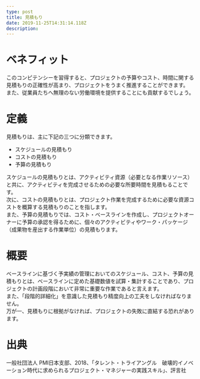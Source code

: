 ```yaml
---
type: post
title: 見積もり
date: 2019-11-25T14:31:14.118Z
description:
---
```

# ベネフィット

このコンピテンシーを習得すると、プロジェクトの予算やコスト、時間に関する見積もりの正確性が高まり、プロジェクトをうまく推進することができます。\
また、従業員たちへ無理のない労働環境を提供することにも貢献するでしょう。

# 定義

見積もりは、主に下記の三つに分類できます。

* スケジュールの見積もり
* コストの見積もり
* 予算の見積もり

スケジュールの見積もりとは、アクティビティ資源（必要となる作業リソース）と共に、アクティビティを完成させるための必要な所要時間を見積もることです。\
次に、コストの見積もりとは、プロジェクト作業を完成するために必要な資源コストを概算する見積もりのことを指します。\
また、予算の見積もりでは、コスト・ベースラインを作成し、プロジェクトオーナーに予算の承認を得るために、個々のアクティビティやワーク・パッケージ（成果物を産出する作業単位）の見積もります。

# 概要

ベースラインに基づく予実績の管理においてのスケジュール、コスト、予算の見積もりとは、ベースラインに定めた基礎数値を試算・集計することであり、プロジェクトの計画段階において非常に重要な作業であると言えます。\
また、「段階的詳細化」を意識した見積もり精度向上の工夫をしなければなりません。\
万が一、見積もりに根拠がなければ、プロジェクトの失敗に直結する恐れがあります。

# 出典

一般社団法人 PMI日本支部、2018、「タレント・トライアングル　破壊的イノベーション時代に求められるプロジェクト・マネジャーの実践スキル」、評言社
